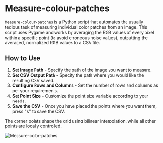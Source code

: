 # Measure-colour-patches

`Measure-colour-patches` is a Python script that automates the usually tedious task of measuring individual color patches from an image. This script uses Pygame and works by averaging the RGB values of every pixel within a specific point (to avoid erroneous noise values), outputting the averaged, normalized RGB values to a CSV file.

## How to Use
1. **Set Image Path** - Specify the path of the image you want to measure.
2. **Set CSV Output Path** - Specify the path where you would like the resulting CSV saved.
3. **Configure Rows and Columns** - Set the number of rows and columns as per your requirements.
4. **Set Point Size** - Customize the point size variable according to your needs.
5. **Save the CSV** - Once you have placed the points where you want them, press "s" to save the CSV.

The corner points shape the grid using bilinear interpolation, while all other points are locally controlled.

![Measure-color-patches](https://user-images.githubusercontent.com/51723444/234099935-05ec1e7e-0b61-4744-9c27-ee3ce9dd834f.png)
